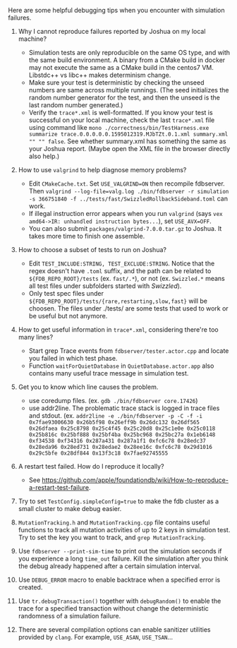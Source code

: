 Here are some helpful debugging tips when you encounter with simulation failures.

1. Why I cannot reproduce failures reported by Joshua on my local machine?
   * Simulation tests are only reproducible on the same OS type, and with the same build environment.  A binary from a CMake build in docker may not execute the same as a CMake build in the centos7 VM.  Libstdc++  vs libc++ makes determinism change.
   * Make sure your test is deterministic by checking the unseed numbers are same across multiple runnings. (The seed initializes the random number generator for the test, and then the unseed is the last random number generated.)
   * Verify the `trace*.xml` is well-formatted. 
     If you know your test is successful on your local machine, check the last `trace*.xml` file using command like `mono ./correctness/bin/TestHarness.exe summarize trace.0.0.0.0.0.1595012319.MJbTZt.0.1.xml summary.xml "" "" false`. See whether summary.xml has something the same as your Joshua report.
     (Maybe open the XML file in the browser directly also help.)

2. How to use `valgrind` to help diagnose memory problems?
   * Edit `CMakeCache.txt`. Set `USE_VALGRIND=ON` then recompile fdbserver. Then `valgrind --log-file=valg.log ./bin/fdbserver -r simulation -s 366751840 -f ../tests/fast/SwizzledRollbackSideband.toml` can work.
   * If illegal instruction error appears when you run `valgrind` (says `vex amd64->IR: unhandled instruction bytes...`), set `USE_AVX=OFF`.
   * You can also submit `packages/valgrind-7.0.0.tar.gz` to Joshua. It takes more time to finish one assemble.

3. How to choose a subset of tests to run on Joshua?
   * Edit `TEST_INCLUDE:STRING, TEST_EXCLUDE:STRING`. Notice that the regex doesn't have `.toml` suffix, and the path can be related to `${FDB_REPO_ROOT}/tests` (ex. `fast/.*`), or not (ex. `Swizzled.*` means all test files under subfolders started with _Swizzled_).
   * Only test spec files under `${FDB_REPO_ROOT}/tests/{rare,restarting,slow,fast}` will be choosen. The files under ./tests/ are some tests that used to work or be useful but not anymore.

4. How to get useful information in `trace*.xml`, considering there're too many lines?
   * Start grep Trace events from `fdbserver/tester.actor.cpp` and locate you failed in which test phase.
   * Function `waitForQuietDatabase` in `QuietDatabase.actor.app` also contains many useful trace message in simulation test.

5. Get you to know which line causes the problem.
   * use coredump files. (ex. `gdb ./bin/fdbserver core.17426`)
   * use addr2line. The problematic trace stack is logged in trace files and stdout. (ex. `addr2line -e ./bin/fdbserver -p -C -f -i 0x7fae93006630 0x26b5f98 0x26eff9b 0x26dc132 0x26df565 0x26dfaea 0x25c8798 0x25c4f45 0x25c20d8 0x25c1e0e 0x25c0118 0x25b816c 0x25bf888 0x25bf4ba 0x25bc968 0x25bc27a 0x1eb6148 0xf34538 0xf34316 0x287a431 0x287a1f1 0xfc6c78 0x28edc37 0x28eda96 0x28ed731 0x28edae2 0x28ee16c 0xfc6c78 0x29d1016 0x29c5bfe 0x28df844 0x13f3c18 0x7fae92745555`

6. A restart test failed. How do I reproduce it locally?
    * See https://github.com/apple/foundationdb/wiki/How-to-reproduce-a-restart-test-failure.

7. Try to set `TestConfig.simpleConfig=true` to make the fdb cluster as a small cluster to make debug easier.

8. `MutationTracking.h` and `MutationTracking.cpp` file contains useful functions to track all mutation activities of up to 2 keys in simulation test. Try to set the key you want to track, and `grep MutationTracking`.

9. Use `fdbserver --print-sim-time` to print out the simulation seconds if you experience a long `time_out` failure. Kill the simulation after you think the debug already happened after a certain simulation interval.

10. Use `DEBUG_ERROR` macro to enable backtrace when a specified error is created. 

11. Use `tr.debugTransaction()` together with `debugRandom()` to enable the trace for a specified transaction without change the deterministic randomness of a simulation failure.

12. There are several compilation options can enable sanitizer utilities provided by `clang`. For example, `USE_ASAN`, `USE_TSAN`...